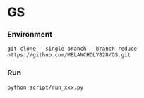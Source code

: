 # GS
### Environment
```shell
git clone --single-branch --branch reduce https://github.com/MELANCHOLY828/GS.git
```
### Run
```shell
python script/run_xxx.py
``` 